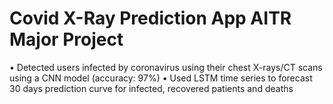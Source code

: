 # Covid X-Ray Prediction App AITR Major Project 
• Detected users infected by coronavirus using their chest X-rays/CT scans using a CNN model (accuracy: 97%)
• Used LSTM time series to forecast 30 days prediction curve for infected, recovered patients and deaths
